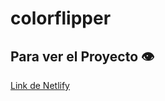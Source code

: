 # colorflipper

## Para ver el Proyecto :eye:

[Link de Netlify](https://serene-dijkstra-9261cd.netlify.app/)

